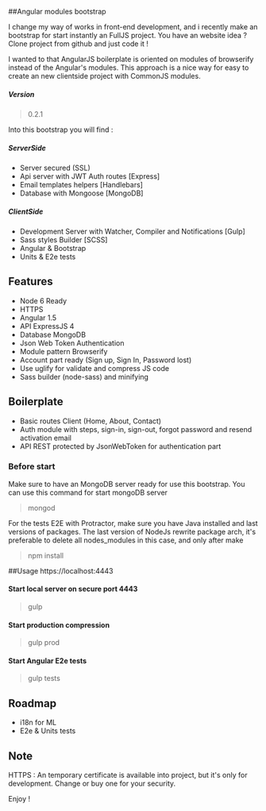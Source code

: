 
##Angular modules bootstrap

I change my way of works in front-end development, and i recently make an bootstrap for start instantly an FullJS project. You have an website idea ? Clone project from github and just code it !

I wanted to that AngularJS boilerplate is oriented on modules of browserify instead of the Angular's modules. This approach is a nice way for easy to create an new clientside project with CommonJS modules.

##### Version
> 0.2.1

Into this bootstrap you will find :
##### ServerSide
* Server secured (SSL)
* Api server with JWT Auth routes [Express]
* Email templates helpers [Handlebars]
* Database with Mongoose [MongoDB]

##### ClientSide
* Development Server with Watcher, Compiler and Notifications [Gulp]
* Sass styles Builder [SCSS]
* Angular & Bootstrap
* Units & E2e tests

## Features
- Node 6 Ready
- HTTPS
- Angular 1.5
- API ExpressJS 4
- Database MongoDB
- Json Web Token Authentication
- Module pattern Browserify
- Account part ready (Sign up, Sign In, Password lost)
- Use uglify for validate and compress JS code
- Sass builder (node-sass) and minifying

## Boilerplate
- Basic routes Client (Home, About, Contact)
- Auth module with steps, sign-in, sign-out, forgot password and resend activation email
- API REST protected by JsonWebToken for authentication part

### Before start
Make sure to have an MongoDB server ready for use this bootstrap.
You can use this command for start mongoDB server
> mongod

For the tests E2E with Protractor, make sure you have Java installed and last versions of packages. The last version of NodeJs rewrite package arch, it's preferable to delete all nodes_modules in this case, and only after make
> npm install


##Usage
https://localhost:4443

#### Start local server on secure port 4443
> gulp

#### Start production compression
> gulp prod

#### Start Angular E2e tests
> gulp tests

## Roadmap
- i18n for ML
- E2e & Units tests

## Note
HTTPS : An temporary certificate is available into project, but it's only for development. Change or buy one for your security.

Enjoy !
